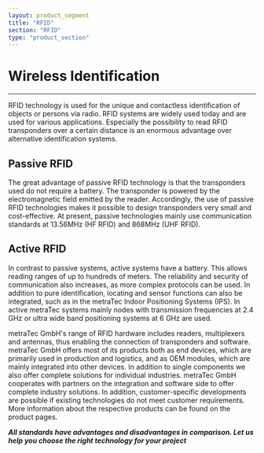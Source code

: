 ```yaml
---
layout: product_segment
title: "RFID"
section: "RFID"
type: "product_section"
---
```

# Wireless Identification
***

RFID technology is used for the unique and contactless identification of objects or persons via radio. RFID systems are widely used today and are used for various applications. Especially the possibility to read RFID transponders over a certain distance is an enormous advantage over alternative identification systems.

## Passive RFID

The great advantage of passive RFID technology is that the transponders used do not require a battery. The transponder is powered by the electromagnetic field emitted by the reader. Accordingly, the use of passive RFID technologies makes it possible to design transponders very small and cost-effective. At present, passive technologies mainly use communication standards at 13.56MHz (HF RFID) and 868MHz (UHF RFID).

## Active RFID

In contrast to passive systems, active systems have a battery. This allows reading ranges of up to hundreds of meters. The reliability and security of communication also increases, as more complex protocols can be used. In addition to pure identification, locating and sensor functions can also be integrated, such as in the metraTec Indoor Positioning Systems (IPS). In active metraTec systems mainly nodes with transmission frequencies at 2.4 GHz or ultra wide band positioning systems at 6 GHz are used.

metraTec GmbH's range of RFID hardware includes readers, multiplexers and antennas, thus enabling the connection of transponders and software.
metraTec GmbH offers most of its products both as end devices, which are primarily used in production and logistics, and as OEM modules, which are mainly integrated into other devices. In addition to single components we also offer complete solutions for individual industries. metraTec GmbH cooperates with partners on the integration and software side to offer complete industry solutions. In addition, customer-specific developments are possible if existing technologies do not meet customer requirements. More information about the respective products can be found on the product pages.

***All standards have advantages and disadvantages in comparison. Let us help you choose the right technology for your project***
